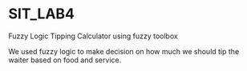 # SIT_LAB4
Fuzzy Logic
Tipping Calculator using fuzzy toolbox 

We used fuzzy logic to make decision on how much we should tip the waiter based on food and service.
